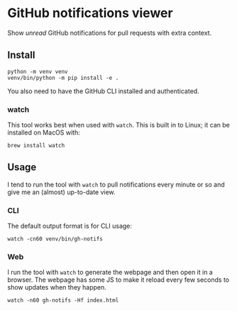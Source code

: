 # GitHub notifications viewer

Show *unread* GitHub notifications for pull requests with extra context.

## Install

```shell
python -m venv venv
venv/bin/python -m pip install -e .
```

You also need to have the GitHub CLI installed and authenticated.

### watch

This tool works best when used with `watch`. This is built in to Linux; it can
be installed on MacOS with:

```shell
brew install watch
```

## Usage

I tend to run the tool with `watch` to pull notifications every minute or so and
give me an (almost) up-to-date view.

### CLI

The default output format is for CLI usage:

```shell
watch -cn60 venv/bin/gh-notifs
```

### Web

I run the tool with `watch` to generate the webpage and then open it in a
browser. The webpage has some JS to make it reload every few seconds to show
updates when they happen.

```shell
watch -n60 gh-notifs -Hf index.html
```
